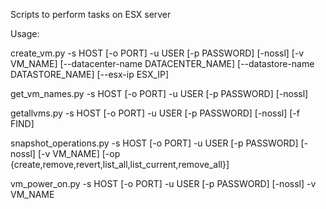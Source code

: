 Scripts to perform tasks on ESX server

Usage:

create_vm.py -s HOST [-o PORT] -u USER [-p PASSWORD] [-nossl] [-v VM_NAME] [--datacenter-name DATACENTER_NAME] [--datastore-name DATASTORE_NAME] [--esx-ip ESX_IP]

get_vm_names.py -s HOST [-o PORT] -u USER [-p PASSWORD] [-nossl]

getallvms.py -s HOST [-o PORT] -u USER [-p PASSWORD] [-nossl] [-f FIND]

snapshot_operations.py -s HOST [-o PORT] -u USER [-p PASSWORD] [-nossl] [-v VM_NAME] [-op {create,remove,revert,list_all,list_current,remove_all}]

vm_power_on.py -s HOST [-o PORT] -u USER [-p PASSWORD] [-nossl] -v VM_NAME